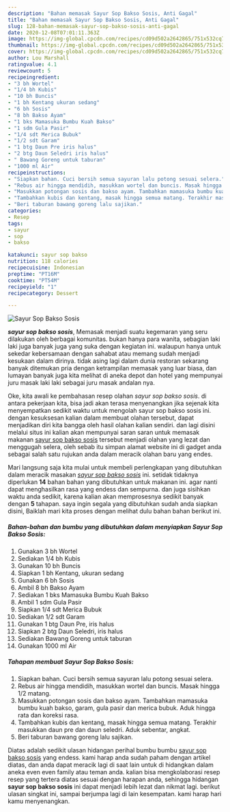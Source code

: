 ```yaml
---
description: "Bahan memasak Sayur Sop Bakso Sosis, Anti Gagal"
title: "Bahan memasak Sayur Sop Bakso Sosis, Anti Gagal"
slug: 128-bahan-memasak-sayur-sop-bakso-sosis-anti-gagal
date: 2020-12-08T07:01:11.363Z
image: https://img-global.cpcdn.com/recipes/cd09d502a2642865/751x532cq70/sayur-sop-bakso-sosis-foto-resep-utama.jpg
thumbnail: https://img-global.cpcdn.com/recipes/cd09d502a2642865/751x532cq70/sayur-sop-bakso-sosis-foto-resep-utama.jpg
cover: https://img-global.cpcdn.com/recipes/cd09d502a2642865/751x532cq70/sayur-sop-bakso-sosis-foto-resep-utama.jpg
author: Lou Marshall
ratingvalue: 4.1
reviewcount: 5
recipeingredient:
- "3 bh Wortel"
- "1/4 bh Kubis"
- "10 bh Buncis"
- "1 bh Kentang ukuran sedang"
- "6 bh Sosis"
- "8 bh Bakso Ayam"
- "1 bks Mamasuka Bumbu Kuah Bakso"
- "1 sdm Gula Pasir"
- "1/4 sdt Merica Bubuk"
- "1/2 sdt Garam"
- "1 btg Daun Pre iris halus"
- "2 btg Daun Seledri iris halus"
- " Bawang Goreng untuk taburan"
- "1000 ml Air"
recipeinstructions:
- "Siapkan bahan. Cuci bersih semua sayuran lalu potong sesuai selera."
- "Rebus air hingga mendidih, masukkan wortel dan buncis. Masak hingga 1/2 matang."
- "Masukkan potongan sosis dan bakso ayam. Tambahkan mamasuka bumbu kuah bakso, garam, gula pasir dan merica bubuk. Aduk hingga rata dan koreksi rasa."
- "Tambahkan kubis dan kentang, masak hingga semua matang. Terakhir masukkan daun pre dan daun seledri. Aduk sebentar, angkat."
- "Beri taburan bawang goreng lalu sajikan."
categories:
- Resep
tags:
- sayur
- sop
- bakso

katakunci: sayur sop bakso 
nutrition: 118 calories
recipecuisine: Indonesian
preptime: "PT16M"
cooktime: "PT54M"
recipeyield: "1"
recipecategory: Dessert

---
```



![Sayur Sop Bakso Sosis](https://img-global.cpcdn.com/recipes/cd09d502a2642865/751x532cq70/sayur-sop-bakso-sosis-foto-resep-utama.jpg)

<b><i>sayur sop bakso sosis</i></b>, Memasak menjadi suatu kegemaran yang seru dilakukan oleh berbagai komunitas. bukan hanya para wanita, sebagian laki laki juga banyak juga yang suka dengan kegiatan ini. walaupun hanya untuk sekedar kebersamaan dengan sahabat atau memang sudah menjadi kesukaan dalam dirinya. tidak asing lagi dalam dunia restoran sekarang banyak ditemukan pria dengan ketrampilan memasak yang luar biasa, dan lumayan banyak juga kita melihat di aneka depot dan hotel yang mempunyai juru masak laki laki sebagai juru masak andalan nya.



Oke, kita awali ke pembahasan resep olahan <i>sayur sop bakso sosis</i>. di antara pekerjaan kita, bisa jadi akan terasa menyenangkan jika sejenak kita menyempatkan sedikit waktu untuk mengolah sayur sop bakso sosis ini. dengan kesuksesan kalian dalam membuat olahan tersebut, dapat menjadikan diri kita bangga oleh hasil olahan kalian sendiri. dan lagi disini melalui situs ini kalian akan mempunyai saran saran untuk memasak makanan <u>sayur sop bakso sosis</u> tersebut menjadi olahan yang lezat dan menggugah selera, oleh sebab itu simpan alamat website ini di gadget anda sebagai salah satu rujukan anda dalam meracik olahan baru yang endes.


Mari langsung saja kita mulai untuk membeli perlengkapan yang dibutuhkan dalam meracik masakan <u><i>sayur sop bakso sosis</i></u> ini. setidak tidaknya diperlukan <b>14</b> bahan bahan yang dibutuhkan untuk makanan ini. agar nanti dapat menghasilkan rasa yang endess dan sempurna. dan juga sisihkan waktu anda sedikit, karena kalian akan memprosesnya sedikit banyak dengan <b>5</b> tahapan. saya ingin segala yang dibutuhkan sudah anda siapkan disini, Baiklah mari kita proses dengan melihat dulu bahan bahan berikut ini.

<!--inarticleads1-->

##### Bahan-bahan dan bumbu yang dibutuhkan dalam menyiapkan Sayur Sop Bakso Sosis:

1. Gunakan 3 bh Wortel
1. Sediakan 1/4 bh Kubis
1. Gunakan 10 bh Buncis
1. Siapkan 1 bh Kentang, ukuran sedang
1. Gunakan 6 bh Sosis
1. Ambil 8 bh Bakso Ayam
1. Sediakan 1 bks Mamasuka Bumbu Kuah Bakso
1. Ambil 1 sdm Gula Pasir
1. Siapkan 1/4 sdt Merica Bubuk
1. Sediakan 1/2 sdt Garam
1. Gunakan 1 btg Daun Pre, iris halus
1. Siapkan 2 btg Daun Seledri, iris halus
1. Sediakan  Bawang Goreng untuk taburan
1. Gunakan 1000 ml Air




<!--inarticleads2-->

##### Tahapan membuat Sayur Sop Bakso Sosis:

1. Siapkan bahan. Cuci bersih semua sayuran lalu potong sesuai selera.
1. Rebus air hingga mendidih, masukkan wortel dan buncis. Masak hingga 1/2 matang.
1. Masukkan potongan sosis dan bakso ayam. Tambahkan mamasuka bumbu kuah bakso, garam, gula pasir dan merica bubuk. Aduk hingga rata dan koreksi rasa.
1. Tambahkan kubis dan kentang, masak hingga semua matang. Terakhir masukkan daun pre dan daun seledri. Aduk sebentar, angkat.
1. Beri taburan bawang goreng lalu sajikan.




Diatas adalah sedikit ulasan hidangan perihal bumbu bumbu <u>sayur sop bakso sosis</u> yang endess. kami harap anda sudah paham dengan artikel diatas, dan anda dapat meracik lagi di saat lain untuk di hidangkan dalam aneka even even family atau teman anda. kalian bisa mengkolaborasi resep resep yang tertera diatas sesuai dengan harapan anda, sehingga hidangan <b>sayur sop bakso sosis</b> ini dapat menjadi lebih lezat dan nikmat lagi. berikut ulasan singkat ini, sampai berjumpa lagi di lain kesempatan. kami harap hari kamu menyenangkan.
